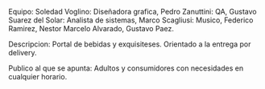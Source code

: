 Equipo: 
Soledad Voglino: Diseñadora grafica, 
Pedro Zanuttini: QA, 
Gustavo Suarez del Solar: Analista de sistemas, 
Marco Scagliusi: Musico, 
Federico Ramirez, 
Nestor Marcelo Alvarado, 
Gustavo Paez.

Descripcion: Portal de bebidas y exquisiteses. Orientado a la entrega por delivery. 

Publico al que se apunta: Adultos y consumidores con necesidades en cualquier horario.
